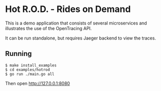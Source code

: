 # Hot R.O.D. - Rides on Demand

This is a demo application that consists of several microservices and illustrates the use of the OpenTracing API.

It can be run standalone, but requires Jaeger backend to view the traces.

## Running

```
$ make install_examples
$ cd examples/hotrod
$ go run ./main.go all
```

Then open http://127.0.0.1:8080
